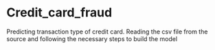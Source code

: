 # Credit_card_fraud
Predicting transaction type of credit card.
Reading the csv file from the source and following the necessary steps to build the model
